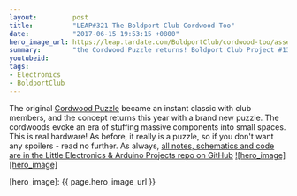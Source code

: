 ```yaml
---
layout:         post
title:          "LEAP#321 The Boldport Club Cordwood Too"
date:           "2017-06-15 19:53:15 +0800"
hero_image_url: https://leap.tardate.com/BoldportClub/cordwood-too/assets/cordwood-too_build.jpg
summary:        "the Cordwood Puzzle returns! Boldport Club Project #13, May 2017"
youtubeid:
tags:
- Electronics
- BoldportClub
---
```


The original [Cordwood Puzzle](https://github.com/tardate/LittleArduinoProjects/tree/master/BoldportClub/cordwood)
became an instant classic with club members, and the concept returns this year with a brand new puzzle.
The cordwoods evoke an era of stuffing massive components into small spaces. This is real hardware!
As before, it really is a puzzle, so if you don't want any spoilers - read no further.
As always, [all notes, schematics and code are in the Little Electronics & Arduino Projects repo on GitHub][project]
[![hero_image][hero_image]][project]

[leap]: https://leap.tardate.com
[project]: https://github.com/tardate/LittleArduinoProjects/tree/master/BoldportClub/cordwood-too
[hero_image]: {{ page.hero_image_url }}
